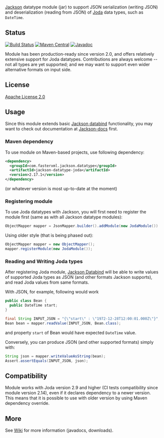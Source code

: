 [Jackson](../../../jackson) datatype module (jar)
to support JSON serialization (writing JSON) and deserialization (reading from JSON)
of
[Joda](http://joda-time.sourceforge.net/) data types, such as `DateTime`.

## Status

[![Build Status](https://travis-ci.org/FasterXML/jackson-datatype-joda.svg)](https://travis-ci.org/FasterXML/jackson-datatype-joda)
[![Maven Central](https://maven-badges.herokuapp.com/maven-central/com.fasterxml.jackson.datatype/jackson-datatype-joda/badge.svg)](https://maven-badges.herokuapp.com/maven-central/com.fasterxml.jackson.datatype/jackson-datatype-joda/)
[![Javadoc](https://javadoc.io/badge/com.fasterxml.jackson.datatype/jackson-datatype-joda.svg)](https://www.javadoc.io/doc/com.fasterxml.jackson.datatype/jackson-datatype-joda)

Module has been production-ready since version 2.0, and offers relatively extensive support for Joda datatypes.
Contributions are always welcome -- not all types are yet supported; and we may want to support even wider alternative
formats on input side.

## License

[Apache License 2.0](https://www.apache.org/licenses/LICENSE-2.0.txt)

## Usage

Since this module extends basic [Jackson databind](../../../jackson-databind) functionality, you may want to check out
documentation at [Jackson-docs](../../../jackson-docs) first.

### Maven dependency

To use module on Maven-based projects, use following dependency:

```xml
<dependency>
  <groupId>com.fasterxml.jackson.datatype</groupId>
  <artifactId>jackson-datatype-joda</artifactId>
  <version>2.17.1</version>
</dependency>    
```

(or whatever version is most up-to-date at the moment)

### Registering module

To use Joda datatypes with Jackson, you will first need to register the module first (same as
with all Jackson datatype modules):

```java
ObjectMapper mapper = JsonMapper.builder().addModule(new JodaModule()).build();
```

Using older style (that is being phased out):
```java
ObjectMapper mapper = new ObjectMapper();
mapper.registerModule(new JodaModule());
```

### Reading and Writing Joda types

After registering Joda module, [Jackson Databind](../../../jackson-databind) will be able to write values
of supported Joda types as JSON (and other formats Jackson supports), and read Joda values
from same formats.

With JSON, for example, following would work

```java
public class Bean {
  public DateTime start;
}

final String INPUT_JSON = "{\"start\" : \"1972-12-28T12:00:01.000Z\"}";
Bean bean = mapper.readValue(INPUT_JSON, Bean.class);
```

and property `start` of Bean would have expected `DateTime` value.

Conversely, you can produce JSON (and other supported formats) simply with:

```java
String json = mapper.writeValueAsString(bean);
Assert.assertEquals(INPUT_JSON, json);
```

## Compatibility

Module works with Joda version 2.9 and higher (CI tests compatibility since module version 2.14), even if it declares dependency to a newer version.
This means that it is possible to use with older version by using Maven dependency override.

## More

See [Wiki](../../wiki) for more information (javadocs, downloads).
